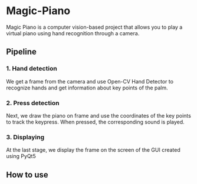 # Magic-Piano

Magic Piano is a computer vision-based project that allows you to play a virtual piano using hand recognition through a camera.

## Pipeline

### 1. Hand detection

We get a frame from the camera and use Open-CV Hand Detector to recognize hands and get information about key points of the palm.

### 2. Press detection

Next, we draw the piano on frame and use the coordinates of the key points to track the keypress. When pressed, the corresponding sound is played.

### 3. Displaying

At the last stage, we display the frame on the screen of the GUI created using PyQt5

## How to use
